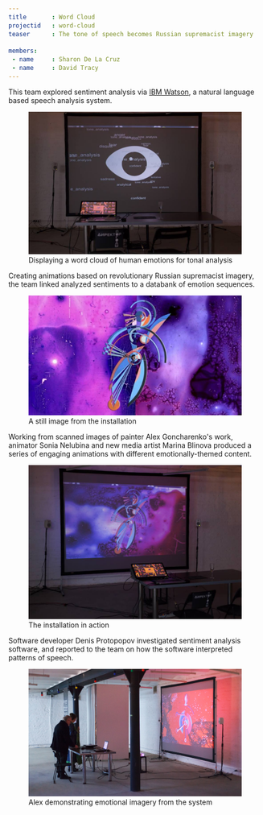 ```yaml
---
title       : Word Cloud
projectid   : word-cloud
teaser      : The tone of speech becomes Russian supremacist imagery

members:
 - name     : Sharon De La Cruz
 - name     : David Tracy
---
```

This team explored sentiment analysis via [IBM Watson](https://www.ibm.com/watson/), a natural language based speech analysis system.

<figure>
	<img src="/images/projects/2018-cyfest/word-cloud/cloud.jpg" alt="Displaying a word cloud of human emotions for tonal analysis" />
	<figcaption>Displaying a word cloud of human emotions for tonal analysis</figcaption>
</figure>

Creating animations based on revolutionary Russian supremacist imagery, the team linked analyzed sentiments to a databank of emotion sequences.

<figure>
	<img src="/images/projects/2018-cyfest/word-cloud/still.jpg" alt="A still image from the installation" />
	<figcaption>A still image from the installation</figcaption>
</figure>

Working from scanned images of painter Alex Goncharenko's work, animator Sonia Nelubina and new media artist Marina Blinova produced a series of engaging animations with different emotionally-themed content.

<figure>
	<img src="/images/projects/2018-cyfest/word-cloud/installation.jpg" alt="The installation in action" />
	<figcaption>The installation in action</figcaption>
</figure>

Software developer Denis Protopopov investigated sentiment analysis software, and reported to the team on how the software interpreted patterns of speech.

<figure>
	<img src="/images/projects/2018-cyfest/word-cloud/emotions.jpg" alt="Alex demonstrating emotional imagery from the system" />
	<figcaption>Alex demonstrating emotional imagery from the system</figcaption>
</figure>
